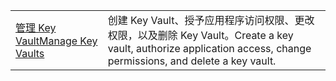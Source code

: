 |  |  |
|---------|---------|
| <span data-ttu-id="701ed-101">[管理 Key Vault][1]</span><span class="sxs-lookup"><span data-stu-id="701ed-101">[Manage Key Vaults][1]</span></span> | <span data-ttu-id="701ed-102">创建 Key Vault、授予应用程序访问权限、更改权限，以及删除 Key Vault。</span><span class="sxs-lookup"><span data-stu-id="701ed-102">Create a key vault, authorize application access, change permissions, and delete a key vault.</span></span> |

[1]: https://azure.microsoft.com/resources/samples/key-vault-java-manage-key-vaults/
